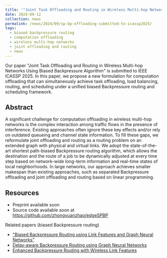 ```yaml
---
title: '"Joint Task Offloading and Routing in Wireless Multi-hop Networks Using Biased Backpressure Algorithm" submitted to IEEE ICASSP 2025.'
date: 2024-09-12
collection: news
permalink: /news/2024/09/sp-bp-offloading-submitted-to-icassp2025/
tags:
  - biased backpressure routing
  - computation offloading
  - wireless multi-hop networks
  - joint offloading and routing
  - news
---
```


Our paper "Joint Task Offloading and Routing in Wireless Multi-hop Networks Using Biased Backpressure Algorithm" is submitted to IEEE ICASSP 2025. In this paper, we propose a new formulation for computation offloading that can simultaneously achieve task offloading, load balancing, routing, and scheduling under a unified biased Backpressure routing and scheduling framework.

## Abstract

A significant challenge for computation offloading in wireless multi-hop networks is the complex interaction among traffic flows in the presence of interference.
Existing approaches often ignore these key effects and/or rely on outdated queueing and channel state information.
To fill these gaps, we reformulate joint offloading and routing as a routing problem on an extended graph with physical and virtual links.
We adopt the state-of-the-art shortest path-biased Backpressure routing algorithm, 
which allows the destination and the route of a job to be dynamically adjusted at every time step based on network-wide long-term information and real-time states of local neighborhoods.
In large networks, our approach achieves smaller makespan than existing approaches, such as separated Backpressure offloading and joint offloading and routing based on linear programming. 

## Resources

- Preprint available soon
- Source code available soon at <https://github.com/zhongyuanzhao/edgeSPBP>

Related papers (biased Backpressure routing)
- ["Biased Backpressure Routing using Link Features and Graph Neural Networks"](/publications/2024-03-20-biased-BP-using-link-features-and-gnn.html) 
- [Delay-aware Backpressure Routing using Graph Neural Networks](/publications/2022-11-19-link-duty-cycle-backpressure.html)
- [Enhanced Backpressure Routing with Wireless Link Features](/publications/2023-09-26-enhanced-sp-backpressure.html)
